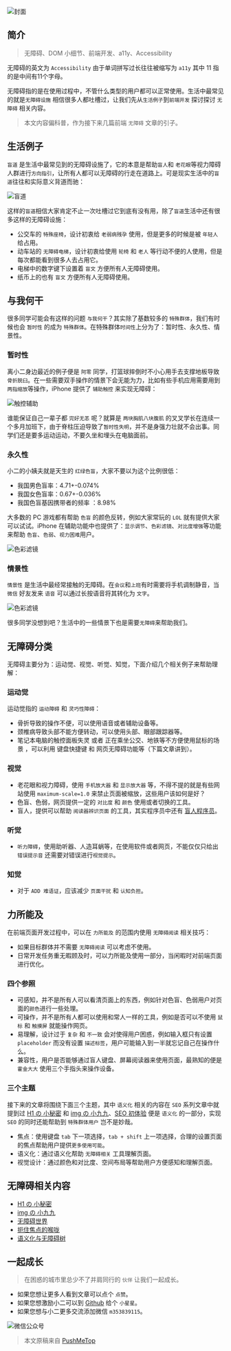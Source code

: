 <!-- # 无障碍世界 -->

![封面](https://raw.githubusercontent.com/pushmetop/resource/master/30-seconds-for-everyday/a11y-101/poster.png)

## 简介

> 无障碍、DOM 小细节、前端开发、a11y、Accessibility

无障碍的英文为 `Accessibility` 由于单词拼写过长往往被缩写为 `a11y` 其中 11 指的是中间有11个字母。

无障碍指的是在使用过程中，不管什么类型的用户都可以正常使用。生活中最常见的就是`无障碍设施` 相信很多人都吐槽过，让我们先从`生活例子`到`前端开发` 探讨探讨 `无障碍` 相关内容。

> 本文内容偏科普，作为接下来几篇前端 `无障碍` 文章的引子。

## 生活例子

`盲道` 是生活中最常见到的无障碍设施了，它的本意是帮助`盲人`和 `老花眼`等视力障碍人群进行`方向指引`，让所有人都可以无障碍的行走在道路上。可是现实生活中的`盲道`往往和实际意义背道而驰：

![盲道](https://raw.githubusercontent.com/pushmetop/resource/master/30-seconds-for-everyday/a11y-101/road.png)

这样的`盲道`相信大家肯定不止一次吐槽过它到底有没有用，除了`盲道`生活中还有很多这样的无障碍设施：

* 公交车的 `特殊座椅`，设计初衷给 `老弱病残孕` 使用，但是更多的时候是被 `年轻人` 给占用。
* 动车站的 `无障碍电梯`，设计初衷给使用 `轮椅` 和 `老人` 等行动不便的人使用，但是每次都能看到很多人去占用它。
* 电梯中的数字键下设置着 `盲文` 方便所有人无障碍使用。
* 纸币上的也有 `盲文` 方便所有人无障碍使用。

## 与我何干

很多同学可能会有这样的问题 `与我何干`？其实除了基数较多的 `特殊群体`，我们有时候也会 `暂时性` 的成为 `特殊群体`。在特殊群体`时间性`上分为了：暂时性、永久性、情景性。

### 暂时性

离小二身边最近的例子便是 `阿零` 同学，打篮球摔倒时不小心用手去支撑地板导致`骨折脱臼`。在一些需要双手操作的情景下会无能为力，比如有些手机应用需要用到 `两指缩放`等操作，iPhone 提供了 `辅助触控` 来实现无障碍：

![触控辅助](https://raw.githubusercontent.com/pushmetop/resource/master/30-seconds-for-everyday/a11y-101/touch.png)

谁能保证自己一辈子都 `完好无恙` 呢？就算是 `两块胸肌八块腹肌` 的叉叉学长在连续一个多月加班下，由于脊柱压迫导致了`暂时性失明`，并不是身强力壮就不会出事。同学们还是要多运动运动，不要久坐和埋头在电脑面前。

### 永久性

小二的小姨夫就是天生的 `红绿色盲`，大家不要以为这个比例很低：

* 我国男色盲率：4.71+-0.074%
* 我国女色盲率：0.67+-0.036%
* 我国色盲基因携带者的频率 ：8.98%

大多数的 PC 游戏都有帮助 `色盲` 的颜色反转，例如大家常玩的 `LOL` 就有提供大家可以试试。iPhone 在辅助功能中也提供了：`显示调节`、`色彩滤镜`、`对比度增强`等功能来帮助 `色盲`、`色弱`、`视力困难`用户。

![色彩滤镜](https://raw.githubusercontent.com/pushmetop/resource/master/30-seconds-for-everyday/a11y-101/color.png)

### 情景性

`情景性` 是生活中最经常接触的无障碍。在`会议`和`上班`有时需要将手机调制静音，当 `微信` 好友发来 `语音` 可以通过长按语音将其转化为 `文字`。

![色彩滤镜](https://raw.githubusercontent.com/pushmetop/resource/master/30-seconds-for-everyday/a11y-101/wechat.png)

很多同学没想到吧？生活中的一些情景下也是需要`无障碍`来帮助我们。

## 无障碍分类

无障碍主要分为：运动觉、视觉、听觉、知觉，下面介绍几个相关例子来帮助理解：

### 运动觉

运动觉指的 `运动障碍` 和 `灵巧性障碍`：

* 骨折导致的操作不便，可以使用语音或者辅助设备等。
* 颈椎病导致头部不能方便转动，可以使用头部、眼部跟踪器等。
* 笔记本电脑的触控面板失灵 或者 正在乘坐公交、地铁等不方便使用鼠标的场景 ，可以利用 键盘快捷键 和 网页无障碍功能等（下篇文章讲到）。

### 视觉

* 老花眼和视力障碍，使用 `手机放大器` 和 `显示放大器` 等，不得不提的就是有些网站使用 `maximum-scale=1.0` 来禁止页面被缩放，这些用户该如何是好？
* 色盲、色弱，网页提供一定的 `对比度` 和 `颜色` 使用或者切换的工具。
* 盲人，提供可以帮助 `阅读器辨识页面` 的工具，其实程序员中还有 [盲人程序员](https://www.zhihu.com/question/40378538)。

### 听觉

* `听力障碍`，使用助听器、人造耳蜗等，在使用软件或者网页，不能仅仅只给出 `错误提示音` 还需要对错误进行`视觉提示`。

### 知觉

* 对于 `ADD 难语证`，应该减少 `页面干扰` 和 `认知负担`。

## 力所能及

在前端页面开发过程中，可以在 `力所能及` 的范围内使用 `无障碍阅读` 相关技巧：

* 如果目标群体并不需要 `无障碍阅读` 可以考虑不使用。
* 日常开发任务重无暇顾及时，可以力所能及使用一部分，当闲暇时对前端页面进行优化。

### 四个参照

* 可感知，并不是所有人可以看清页面上的东西，例如针对色盲、色弱用户对页面的`颜色`进行一些处理。
* 可操作，并不是所有人都可以使用和常人一样的工具，例如是否可以不使用 `鼠标` 和 `触摸屏` 就能操作网页。
* 易理解，设计过于 `复杂` 和 `不一致` 会对使得用户困惑，例如输入框只有设置 `placeholder` 而没有设置 `描述标签`，用户可能输入到一半就忘记自己在操作什么。
* 兼容性，用户是否能够通过盲人键盘、屏幕阅读器来使用页面，最熟知的便是 `霍金大大` 使用三个手指头来操作设备。

### 三个主题

接下来的文章将围绕下面三个主题，其中 `语义化` 相关的内容在 `SEO` 系列文章中就提到过 [H1 の 小秘密](https://github.com/pushmetop/30-seconds-for-everyday/blob/master/posts/heading.md) 和 [img の 小九九](https://github.com/pushmetop/30-seconds-for-everyday/blob/master/posts/img-tag.md)、[SEO 初体验](https://github.com/pushmetop/30-seconds-for-everyday/blob/master/posts/seo-101.md) 便是 `语义化` 的一部分，实现 `SEO` 的同时还能帮助到 `特殊群体用户` 岂不是妙哉。

* 焦点：使用键盘 `tab` 下一项选择，`tab + shift` 上一项选择，合理的设置页面的焦点帮助用户提供`更多使用可能`。
* 语义化：通过语义化帮助 `无障碍相关` 工具理解页面。
* 视觉设计：通过颜色和对比度、空间布局等帮助用户方便感知和理解页面。

## 无障碍相关内容

* [H1 の 小秘密](https://github.com/pushmetop/30-seconds-for-everyday/blob/master/posts/heading.md)
* [img の 小九九](https://github.com/pushmetop/30-seconds-for-everyday/blob/master/posts/img-tag.md)
* [无障碍世界](https://github.com/pushmetop/30-seconds-for-everyday/blob/master/posts/a11y-101.md)
* [扼住焦点的喉咙](https://github.com/pushmetop/30-seconds-for-everyday/blob/master/posts/a11y-foucs.md)
* [语义化与无障碍树](https://github.com/pushmetop/30-seconds-for-everyday/blob/master/posts/a11y-tree.md)

## 一起成长

> 在困惑的城市里总少不了并肩同行的 `伙伴` 让我们一起成长。

* 如果您想让更多人看到文章可以点个 `点赞`。
* 如果您想激励小二可以到 [Github](https://github.com/pushmetop/30-seconds-for-everyday) 给个 `小星星`。
* 如果您想与小二更多交流添加微信 `m353839115`。

![微信公众号](https://raw.githubusercontent.com/pushmetop/resource/master/donate/pushmetop.png)

> 本文原稿来自 [PushMeTop](https://github.com/pushmetop)